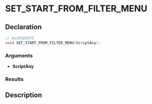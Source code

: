 # SET_START_FROM_FILTER_MENU

## Declaration
```cpp
// 0x3F6B5975
void SET_START_FROM_FILTER_MENU(ScriptAny);
```

### Arguments
- **ScriptAny**

### Results

## Description
